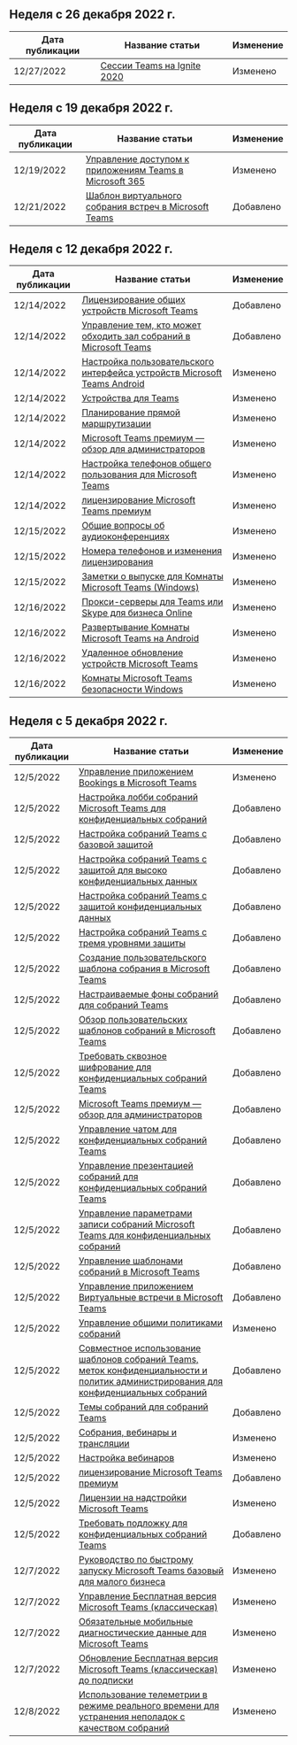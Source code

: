 <!-- This file is generated automatically each week. Changes made to this file will be overwritten.-->




## <a name="week-of-december-26-2022"></a>Неделя с 26 декабря 2022 г.


| Дата публикации |Название статьи | Изменение |
|------|------------|--------|
| 12/27/2022 | [Сессии Teams на Ignite 2020](/MicrosoftTeams/ignite-2020-landing-page) | Изменено |


## <a name="week-of-december-19-2022"></a>Неделя с 19 декабря 2022 г.


| Дата публикации |Название статьи | Изменение |
|------|------------|--------|
| 12/19/2022 | [Управление доступом к приложениям Teams в Microsoft 365](/MicrosoftTeams/manage-third-party-teams-apps) | Изменено |
| 12/21/2022 | [Шаблон виртуального собрания встреч в Microsoft Teams](/MicrosoftTeams/virtual-appointment-meeting-template) | Добавлено |


## <a name="week-of-december-12-2022"></a>Неделя с 12 декабря 2022 г.


| Дата публикации |Название статьи | Изменение |
|------|------------|--------|
| 12/14/2022 | [Лицензирование общих устройств Microsoft Teams](/MicrosoftTeams/teams-add-on-licensing/teams-shared-device-license) | Добавлено |
| 12/14/2022 | [Управление тем, кто может обходить зал собраний в Microsoft Teams](/MicrosoftTeams/who-can-bypass-meeting-lobby) | Добавлено |
| 12/14/2022 | [Настройка пользовательского интерфейса устройств Microsoft Teams Android](/MicrosoftTeams/devices/teams-android-devices-user-interface) | Изменено |
| 12/14/2022 | [Устройства для Teams](/MicrosoftTeams/devices/teams-ip-phones) | Изменено |
| 12/14/2022 | [Планирование прямой маршрутизации](/MicrosoftTeams/direct-routing-plan) | Изменено |
| 12/14/2022 | [Microsoft Teams премиум — обзор для администраторов](/MicrosoftTeams/enhanced-teams-experience) | Изменено |
| 12/14/2022 | [Настройка телефонов общего пользования для Microsoft Teams](/MicrosoftTeams/set-up-common-area-phones) | Изменено |
| 12/14/2022 | [лицензирование Microsoft Teams премиум](/MicrosoftTeams/teams-add-on-licensing/licensing-enhance-teams) | Изменено |
| 12/15/2022 | [Общие вопросы об аудиоконференциях](/MicrosoftTeams/audio-conferencing-common-questions) | Изменено |
| 12/15/2022 | [Номера телефонов и изменения лицензирования](/MicrosoftTeams/phone-numbers-licensing-changes) | Изменено |
| 12/15/2022 | [Заметки о выпуске для Комнаты Microsoft Teams (Windows)](/MicrosoftTeams/rooms/rooms-release-note) | Изменено |
| 12/16/2022 | [Прокси-серверы для Teams или Skype для бизнеса Online](/MicrosoftTeams/proxy-servers-for-skype-for-business-online) | Изменено |
| 12/16/2022 | [Развертывание Комнаты Microsoft Teams на Android](/MicrosoftTeams/devices/collab-bar-deploy) | Изменено |
| 12/16/2022 | [Удаленное обновление устройств Microsoft Teams](/MicrosoftTeams/devices/remote-update) | Изменено |
| 12/16/2022 | [Комнаты Microsoft Teams безопасности Windows](/MicrosoftTeams/rooms/security-windows) | Изменено |


## <a name="week-of-december-05-2022"></a>Неделя с 5 декабря 2022 г.


| Дата публикации |Название статьи | Изменение |
|------|------------|--------|
| 12/5/2022 | [Управление приложением Bookings в Microsoft Teams](/MicrosoftTeams/bookings-app-admin) | Изменено |
| 12/5/2022 | [Настройка лобби собраний Microsoft Teams для конфиденциальных собраний](/MicrosoftTeams/configure-lobby-sensitive-meetings) | Добавлено |
| 12/5/2022 | [Настройка собраний Teams с базовой защитой](/MicrosoftTeams/configure-meetings-baseline-protection) | Добавлено |
| 12/5/2022 | [Настройка собраний Teams с защитой для высоко конфиденциальных данных](/MicrosoftTeams/configure-meetings-highly-sensitive-protection) | Добавлено |
| 12/5/2022 | [Настройка собраний Teams с защитой конфиденциальных данных](/MicrosoftTeams/configure-meetings-sensitive-protection) | Добавлено |
| 12/5/2022 | [Настройка собраний Teams с тремя уровнями защиты](/MicrosoftTeams/configure-meetings-three-tiers-protection) | Добавлено |
| 12/5/2022 | [Создание пользовательского шаблона собрания в Microsoft Teams](/MicrosoftTeams/create-custom-meeting-template) | Добавлено |
| 12/5/2022 | [Настраиваемые фоны собраний для собраний Teams](/MicrosoftTeams/custom-meeting-backgrounds) | Добавлено |
| 12/5/2022 | [Обзор пользовательских шаблонов собраний в Microsoft Teams](/MicrosoftTeams/custom-meeting-templates-overview) | Добавлено |
| 12/5/2022 | [Требовать сквозное шифрование для конфиденциальных собраний Teams](/MicrosoftTeams/end-to-end-encrypted-meetings) | Добавлено |
| 12/5/2022 | [Microsoft Teams премиум — обзор для администраторов](/MicrosoftTeams/enhanced-teams-experience) | Добавлено |
| 12/5/2022 | [Управление чатом для конфиденциальных собраний Teams](/MicrosoftTeams/manage-chat-sensitive-meetings) | Добавлено |
| 12/5/2022 | [Управление презентацией собраний для конфиденциальных собраний Teams](/MicrosoftTeams/manage-meeting-presentation-experience) | Добавлено |
| 12/5/2022 | [Управление параметрами записи собраний Microsoft Teams для конфиденциальных собраний](/MicrosoftTeams/manage-meeting-recording-options) | Добавлено |
| 12/5/2022 | [Управление шаблонами собраний в Microsoft Teams](/MicrosoftTeams/manage-meeting-templates) | Добавлено |
| 12/5/2022 | [Управление приложением Виртуальные встречи в Microsoft Teams](/MicrosoftTeams/manage-virtual-appointments-app) | Добавлено |
| 12/5/2022 | [Управление общими политиками собраний](/MicrosoftTeams/meeting-policies-in-teams-general) | Изменено |
| 12/5/2022 | [Совместное использование шаблонов собраний Teams, меток конфиденциальности и политик администрирования для конфиденциальных собраний](/MicrosoftTeams/meeting-templates-sensitivity-labels-policies) | Добавлено |
| 12/5/2022 | [Темы собраний для собраний Teams](/MicrosoftTeams/meeting-themes) | Добавлено |
| 12/5/2022 | [Собрания, вебинары и трансляции](/MicrosoftTeams/quick-start-meetings-live-events) | Изменено |
| 12/5/2022 | [Настройка вебинаров](/MicrosoftTeams/set-up-webinars) | Изменено |
| 12/5/2022 | [лицензирование Microsoft Teams премиум](/MicrosoftTeams/teams-add-on-licensing/licensing-enhance-teams) | Добавлено |
| 12/5/2022 | [Лицензии на надстройки Microsoft Teams](/MicrosoftTeams/teams-add-on-licensing/microsoft-teams-add-on-licensing) | Изменено |
| 12/5/2022 | [Требовать подложку для конфиденциальных собраний Teams](/MicrosoftTeams/watermark-meeting-content-video) | Добавлено |
| 12/7/2022 | [Руководство по быстрому запуску Microsoft Teams базовый для малого бизнеса](/MicrosoftTeams/get-started-with-teams-essentials) | Изменено |
| 12/7/2022 | [Управление Бесплатная версия Microsoft Teams (классическая)](/MicrosoftTeams/manage-freemium) | Изменено |
| 12/7/2022 | [Обязательные мобильные диагностические данные для Microsoft Teams](/MicrosoftTeams/policy-control-diagnostic-data-mobile) | Изменено |
| 12/7/2022 | [Обновление Бесплатная версия Microsoft Teams (классическая) до подписки](/MicrosoftTeams/upgrade-freemium) | Изменено |
| 12/8/2022 | [Использование телеметрии в режиме реального времени для устранения неполадок с качеством собраний](/MicrosoftTeams/use-real-time-telemetry-to-troubleshoot-poor-meeting-quality) | Изменено |
